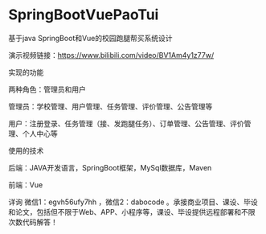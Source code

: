 # SpringBootVuePaoTui
 基于java SpringBoot和Vue的校园跑腿帮买系统设计

演示视频链接：https://www.bilibili.com/video/BV1Am4y1z77w/

实现的功能

两种角色：管理员和用户

管理员：学校管理、用户管理、任务管理、评价管理、公告管理等

用户：注册登录、任务管理（接、发跑腿任务）、订单管理、公告管理、评价管理、个人中心等

使用的技术

后端：JAVA开发语言，SpringBoot框架，MySql数据库，Maven

前端：Vue

详询 微信1：egvh56ufy7hh ，微信2：dabocode 。承接商业项目、课设、毕设和论文，包括但不限于Web、APP、小程序等，课设、毕设提供远程部署和不限次数代码解答！
